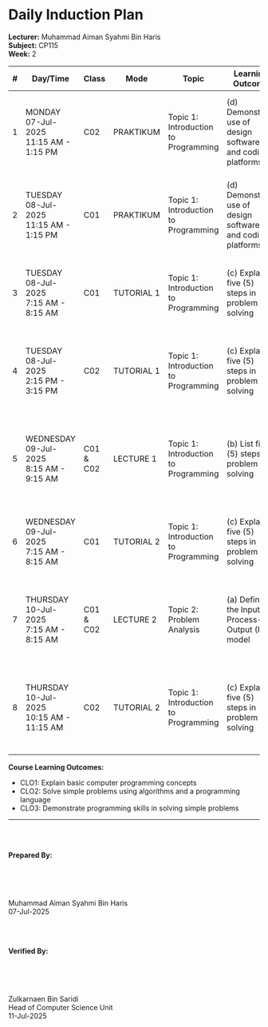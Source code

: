 # Daily Induction Plan

<style>
@media print {
  @page {
    size: A4 landscape !important;
    margin: 0.3in !important;
  }
  body {
    transform: rotate(90deg);
    transform-origin: left top;
    width: 100vh;
    height: 100vw;
    overflow: hidden;
    position: absolute;
    top: 100%;
    left: 0;
  }
  table {
    font-size: 8px;
    width: 100%;
    border-collapse: collapse;
  }
  th, td {
    padding: 2px;
    border: 1px solid #ccc;
    word-wrap: break-word;
  }
}
@page {
  size: A4 landscape !important;
}
</style>

**Lecturer:** Muhammad Aiman Syahmi Bin Haris  
**Subject:** CP115  
**Week:** 2

| # | Day/Time | Class | Mode | Topic | Learning Outcome | CLO | Reflection |
|---|----------|-------|------|-------|------------------|-----|------------|
| 1 | MONDAY<br>07-Jul-2025<br>11:15 AM - 1:15 PM | C02 | PRAKTIKUM | Topic 1: Introduction to Programming | (d) Demonstrate use of design software and coding platforms | CLO3 | Students experience initial difficulties with software installation and interface navigation |
| 2 | TUESDAY<br>08-Jul-2025<br>11:15 AM - 1:15 PM | C01 | PRAKTIKUM | Topic 1: Introduction to Programming | (d) Demonstrate use of design software and coding platforms | CLO3 | Students successfully navigate and utilize programming environments and design tools |
| 3 | TUESDAY<br>08-Jul-2025<br>7:15 AM - 8:15 AM | C01 | TUTORIAL 1 | Topic 1: Introduction to Programming | (c) Explain five (5) steps in problem solving | CLO2 | Students can systematically apply the five problem-solving steps to given scenarios |
| 4 | TUESDAY<br>08-Jul-2025<br>2:15 PM - 3:15 PM | C02 | TUTORIAL 1 | Topic 1: Introduction to Programming | (c) Explain five (5) steps in problem solving | CLO2 | Students find it challenging to break down complex problems into manageable steps |
| 5 | WEDNESDAY<br>09-Jul-2025<br>8:15 AM - 9:15 AM | C01 & C02 | LECTURE 1 | Topic 1: Introduction to Programming | (b) List five (5) steps in problem solving | CLO1 | Most students understand the problem-solving methodology, though some need practice applying it consistently |
| 6 | WEDNESDAY<br>09-Jul-2025<br>7:15 AM - 8:15 AM | C01 | TUTORIAL 2 | Topic 1: Introduction to Programming | (c) Explain five (5) steps in problem solving | CLO1, CLO2 | Students can systematically apply the five problem-solving steps to given scenarios |
| 7 | THURSDAY<br>10-Jul-2025<br>7:15 AM - 8:15 AM | C01 & C02 | LECTURE 2 | Topic 2: Problem Analysis | (a) Define the Input-Process-Output (IPO) model | CLO1 | Students understand the IPO model concept and can identify its components clearly |
| 8 | THURSDAY<br>10-Jul-2025<br>10:15 AM - 11:15 AM | C02 | TUTORIAL 2 | Topic 1: Introduction to Programming | (c) Explain five (5) steps in problem solving | CLO1, CLO2 | Most students understand the problem-solving methodology, though some need practice applying it consistently |

**Course Learning Outcomes:**
- CLO1: Explain basic computer programming concepts
- CLO2: Solve simple problems using algorithms and a programming language  
- CLO3: Demonstrate programming skills in solving simple problems

---

<br><br>

**Prepared By:**

<br><br><br>

Muhammad Aiman Syahmi Bin Haris  
07-Jul-2025

<br><br>

**Verified By:**

<br><br><br>

Zulkarnaen Bin Saridi  
Head of Computer Science Unit  
11-Jul-2025
